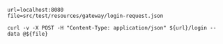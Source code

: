 
    url=localhost:8080
    file=src/test/resources/gateway/login-request.json
    
    curl -v -X POST -H "Content-Type: application/json" ${url}/login --data @${file}
    
    